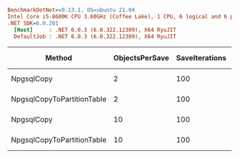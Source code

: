 ``` ini

BenchmarkDotNet=v0.13.1, OS=ubuntu 21.04
Intel Core i5-8600K CPU 3.60GHz (Coffee Lake), 1 CPU, 6 logical and 6 physical cores
.NET SDK=6.0.201
  [Host]     : .NET 6.0.3 (6.0.322.12309), X64 RyuJIT
  DefaultJob : .NET 6.0.3 (6.0.322.12309), X64 RyuJIT


```
|                     Method | ObjectsPerSave | SaveIterations | InitialTableObjects | Mean [ms] | Error [ms] | StdDev [ms] | Allocated [B] |
|--------------------------- |--------------- |--------------- |-------------------- |----------:|-----------:|------------:|--------------:|
|                 NpgsqlCopy |              2 |            100 |            10000000 |  64.01 ms |   2.330 ms |    6.573 ms |     189,549 B |
| NpgsqlCopyToPartitionTable |              2 |            100 |            10000000 |  65.01 ms |   2.122 ms |    6.020 ms |     192,381 B |
|                 NpgsqlCopy |             10 |            100 |            10000000 |  69.17 ms |   2.008 ms |    5.728 ms |     317,695 B |
| NpgsqlCopyToPartitionTable |             10 |            100 |            10000000 |  69.67 ms |   2.323 ms |    6.475 ms |     321,424 B |
